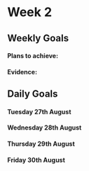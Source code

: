 # Week 2

## Weekly Goals

#### Plans to achieve:  

#### Evidence:

## Daily Goals

#### Tuesday 27th August

#### Wednesday 28th August

#### Thursday 29th August

#### Friday 30th August
